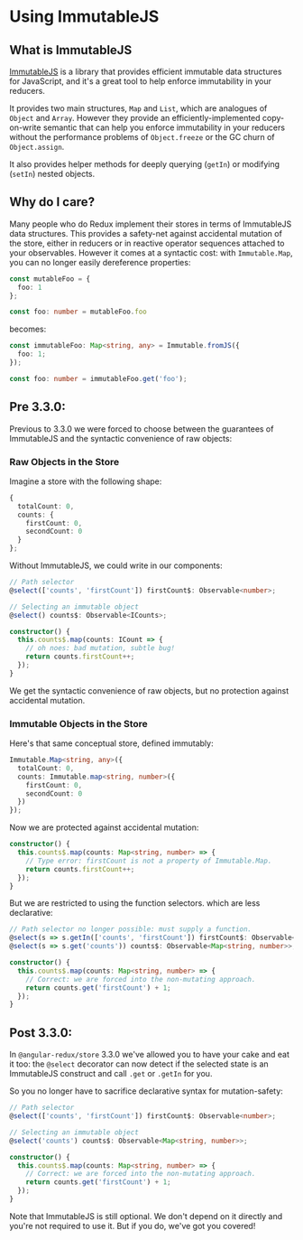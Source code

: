 # Using ImmutableJS

## What is ImmutableJS

[ImmutableJS](https://facebook.github.io/immutable-js/) is a library that
provides efficient immutable data structures for JavaScript, and it's a great
tool to help enforce immutability in your reducers.

It provides two main structures, `Map` and `List`, which are analogues of
`Object` and `Array`. However they provide an efficiently-implemented
copy-on-write semantic that can help you enforce immutability in your reducers
without the performance problems of `Object.freeze` or the GC churn of
`Object.assign`.

It also provides helper methods for deeply querying (`getIn`) or modifying
(`setIn`) nested objects.

## Why do I care?

Many people who do Redux implement their stores in terms of ImmutableJS data
structures. This provides a safety-net against accidental mutation of the store,
either in reducers or in reactive operator sequences attached to your
observables. However it comes at a syntactic cost: with `Immutable.Map`, you
can no longer easily dereference properties:

```typescript
const mutableFoo = {
  foo: 1
};

const foo: number = mutableFoo.foo
```

becomes:

```typescript
const immutableFoo: Map<string, any> = Immutable.fromJS({
  foo: 1;
});

const foo: number = immutableFoo.get('foo');
```

## Pre 3.3.0:

Previous to 3.3.0 we were forced to choose between the guarantees of ImmutableJS
and the syntactic convenience of raw objects:

### Raw Objects in the Store

Imagine a store with the following shape:

```typescript
{
  totalCount: 0,
  counts: {
    firstCount: 0,
    secondCount: 0
  }
};
```

Without ImmutableJS, we could write in our components:

```typescript
// Path selector
@select(['counts', 'firstCount']) firstCount$: Observable<number>;

// Selecting an immutable object
@select() counts$: Observable<ICounts>;

constructor() {
  this.counts$.map(counts: ICount => {
    // oh noes: bad mutation, subtle bug!
    return counts.firstCount++;
  });
}
```

We get the syntactic convenience of raw objects, but no protection against
accidental mutation.

### Immutable Objects in the Store

Here's that same conceptual store, defined immutably:

```typescript
Immutable.Map<string, any>({
  totalCount: 0,
  counts: Immutable.map<string, number>({
    firstCount: 0,
    secondCount: 0
  })
});
```

Now we are protected against accidental mutation:

```typescript
constructor() {
  this.counts$.map(counts: Map<string, number> => {
    // Type error: firstCount is not a property of Immutable.Map.
    return counts.firstCount++;
  });
}
```

But we are restricted to using the function selectors. which are less
declarative:

```typescript
// Path selector no longer possible: must supply a function.
@select(s => s.getIn(['counts', 'firstCount']) firstCount$: Observable<number>;
@select(s => s.get('counts')) counts$: Observable<Map<string, number>>;

constructor() {
  this.counts$.map(counts: Map<string, number> => {
    // Correct: we are forced into the non-mutating approach.
    return counts.get('firstCount') + 1;
  });
}
```

## Post 3.3.0:

In `@angular-redux/store` 3.3.0 we've allowed you to have your cake and eat it too: the
`@select` decorator can now detect if the selected state is an ImmutableJS
construct and call `.get` or `.getIn` for you.

So you no longer have to sacrifice declarative syntax for mutation-safety:

```typescript
// Path selector
@select(['counts', 'firstCount']) firstCount$: Observable<number>;

// Selecting an immutable object
@select('counts') counts$: Observable<Map<string, number>>;

constructor() {
  this.counts$.map(counts: Map<string, number> => {
    // Correct: we are forced into the non-mutating approach.
    return counts.get('firstCount') + 1;
  });
}
```

Note that ImmutableJS is still optional. We don't depend on it directly
and you're not required to use it. But if you do, we've got you covered!
